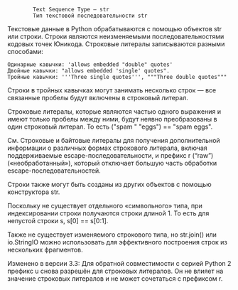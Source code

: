             Text Sequence Type — str
            Тип текстовой последовательности str

Текстовые данные в Python обрабатываются с помощью объектов str или строки. Строки являются 
неизменяемыми последовательностями кодовых точек Юникода. Строковые литералы записываются
разными способами:

    Одинарные кавычки: 'allows embedded "double" quotes'
    Двойные кавычки: "allows embedded 'single' quotes".
    Тройные кавычки: '''Three single quotes''', """Three double quotes"""

Строки в тройных кавычках могут занимать несколько строк — все связанные пробелы будут
включены в строковый литерал.

Строковые литералы, которые являются частью одного выражения и имеют только пробелы между 
ними, будут неявно преобразованы в один строковый литерал. То есть 
("spam " "eggs") == "spam eggs".

См. Строковые и байтовые литералы для получения дополнительной информации о различных формах
строкового литерала, включая поддерживаемые escape-последовательности, и префикс r (“raw”)
(«необработанный»), который отключает большую часть обработки escape-последовательностей.

Строки также могут быть созданы из других объектов с помощью конструктора str.

Поскольку не существует отдельного «символьного» типа, при индексировании строки получаются
строки длиной 1. То есть для непустой строки s, s[0] == s[0:1].

Также не существует изменяемого строкового типа, но str.join() или io.StringIO можно
использовать для эффективного построения строк из нескольких фрагментов.

Изменено в версии 3.3: Для обратной совместимости с серией Python 2 префикс u снова разрешён
для строковых литералов. Он не влияет на значение строковых литералов и не может сочетаться
с префиксом r.
